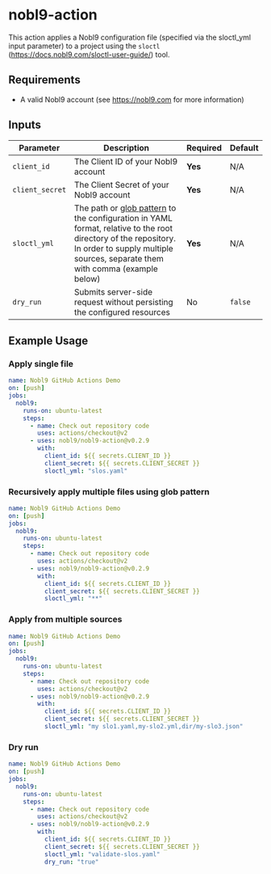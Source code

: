 # nobl9-action

This action applies a Nobl9 configuration file (specified via the sloctl_yml input parameter) to a project using the `sloctl` (https://docs.nobl9.com/sloctl-user-guide/) tool.

## Requirements

- A valid Nobl9 account (see https://nobl9.com for more information)

## Inputs

| Parameter | Description | Required | Default |
| --- | --- | --- | --- |
| `client_id` | The Client ID of your Nobl9 account | **Yes** | N/A |
| `client_secret` | The Client Secret of your Nobl9 account | **Yes** | N/A |
| `sloctl_yml` | The path or [glob pattern](https://pkg.go.dev/path/filepath#Match) to the configuration in YAML format, relative to the root directory of the repository. In order to supply multiple sources, separate them with comma (example below) | **Yes** | N/A |
| `dry_run` | Submits server-side request without persisting the configured resources | No | `false` |

## Example Usage

### Apply single file
```yaml
name: Nobl9 GitHub Actions Demo
on: [push]
jobs:
  nobl9:
    runs-on: ubuntu-latest
    steps:
      - name: Check out repository code
        uses: actions/checkout@v2
      - uses: nobl9/nobl9-action@v0.2.9
        with:
          client_id: ${{ secrets.CLIENT_ID }}
          client_secret: ${{ secrets.CLIENT_SECRET }}
          sloctl_yml: "slos.yaml"
```

### Recursively apply multiple files using glob pattern
```yaml
name: Nobl9 GitHub Actions Demo
on: [push]
jobs:
  nobl9:
    runs-on: ubuntu-latest
    steps:
      - name: Check out repository code
        uses: actions/checkout@v2
      - uses: nobl9/nobl9-action@v0.2.9
        with:
          client_id: ${{ secrets.CLIENT_ID }}
          client_secret: ${{ secrets.CLIENT_SECRET }}
          sloctl_yml: "**"
```

### Apply from multiple sources
```yaml
name: Nobl9 GitHub Actions Demo
on: [push]
jobs:
  nobl9:
    runs-on: ubuntu-latest
    steps:
      - name: Check out repository code
        uses: actions/checkout@v2
      - uses: nobl9/nobl9-action@v0.2.9
        with:
          client_id: ${{ secrets.CLIENT_ID }}
          client_secret: ${{ secrets.CLIENT_SECRET }}
          sloctl_yml: "my slo1.yaml,my-slo2.yml,dir/my-slo3.json"
```

### Dry run
```yaml
name: Nobl9 GitHub Actions Demo
on: [push]
jobs:
  nobl9:
    runs-on: ubuntu-latest
    steps:
      - name: Check out repository code
        uses: actions/checkout@v2
      - uses: nobl9/nobl9-action@v0.2.9
        with:
          client_id: ${{ secrets.CLIENT_ID }}
          client_secret: ${{ secrets.CLIENT_SECRET }}
          sloctl_yml: "validate-slos.yaml"
          dry_run: "true"
```

